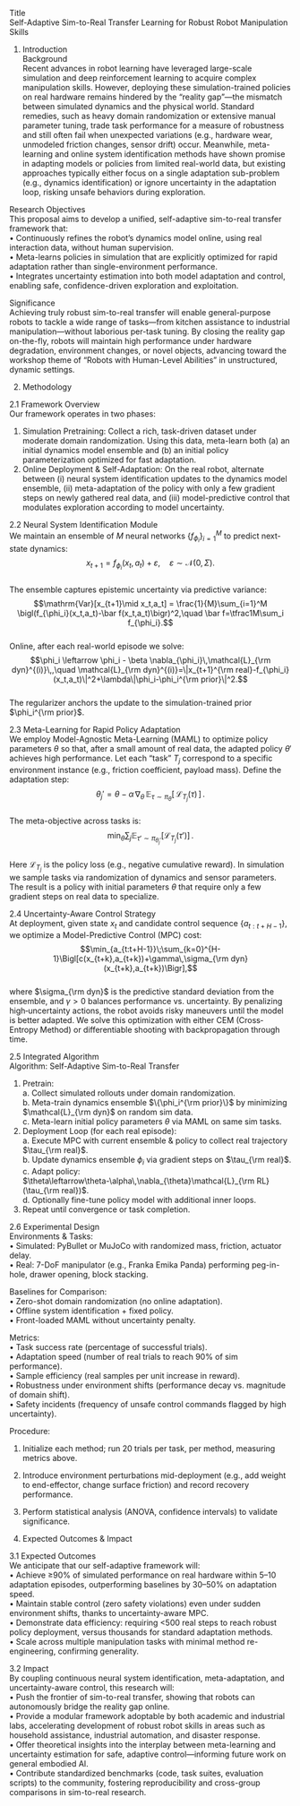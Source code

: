 Title  
Self-Adaptive Sim-to-Real Transfer Learning for Robust Robot Manipulation Skills  

1. Introduction  
Background  
Recent advances in robot learning have leveraged large-scale simulation and deep reinforcement learning to acquire complex manipulation skills. However, deploying these simulation-trained policies on real hardware remains hindered by the “reality gap”—the mismatch between simulated dynamics and the physical world. Standard remedies, such as heavy domain randomization or extensive manual parameter tuning, trade task performance for a measure of robustness and still often fail when unexpected variations (e.g., hardware wear, unmodeled friction changes, sensor drift) occur. Meanwhile, meta-learning and online system identification methods have shown promise in adapting models or policies from limited real-world data, but existing approaches typically either focus on a single adaptation sub-problem (e.g., dynamics identification) or ignore uncertainty in the adaptation loop, risking unsafe behaviors during exploration.

Research Objectives  
This proposal aims to develop a unified, self-adaptive sim-to-real transfer framework that:  
• Continuously refines the robot’s dynamics model online, using real interaction data, without human supervision.  
• Meta-learns policies in simulation that are explicitly optimized for rapid adaptation rather than single-environment performance.  
• Integrates uncertainty estimation into both model adaptation and control, enabling safe, confidence-driven exploration and exploitation.  

Significance  
Achieving truly robust sim-to-real transfer will enable general-purpose robots to tackle a wide range of tasks—from kitchen assistance to industrial manipulation—without laborious per-task tuning. By closing the reality gap on-the-fly, robots will maintain high performance under hardware degradation, environment changes, or novel objects, advancing toward the workshop theme of “Robots with Human-Level Abilities” in unstructured, dynamic settings.  

2. Methodology  

2.1 Framework Overview  
Our framework operates in two phases:  
1. Simulation Pretraining: Collect a rich, task-driven dataset under moderate domain randomization. Using this data, meta-learn both (a) an initial dynamics model ensemble and (b) an initial policy parameterization optimized for fast adaptation.  
2. Online Deployment & Self-Adaptation: On the real robot, alternate between (i) neural system identification updates to the dynamics model ensemble, (ii) meta-adaptation of the policy with only a few gradient steps on newly gathered real data, and (iii) model-predictive control that modulates exploration according to model uncertainty.  

2.2 Neural System Identification Module  
We maintain an ensemble of $M$ neural networks $\{f_{\phi_i}\}_{i=1}^M$ to predict next-state dynamics:  
$$x_{t+1} = f_{\phi_i}(x_t, a_t) + \varepsilon,\quad \varepsilon\sim\mathcal{N}(0,\Sigma).$$  
The ensemble captures epistemic uncertainty via predictive variance:  
$$\mathrm{Var}[x_{t+1}\mid x_t,a_t] = \frac{1}{M}\sum_{i=1}^M \bigl(f_{\phi_i}(x_t,a_t)-\bar f(x_t,a_t)\bigr)^2,\quad \bar f=\tfrac1M\sum_i f_{\phi_i}.$$  
Online, after each real-world episode we solve:  
$$\phi_i \leftarrow \phi_i - \beta \nabla_{\phi_i}\,\mathcal{L}_{\rm dyn}^{(i)}\,,\quad  
\mathcal{L}_{\rm dyn}^{(i)}=\|x_{t+1}^{\rm real}-f_{\phi_i}(x_t,a_t)\|^2+\lambda\|\phi_i-\phi_i^{\rm prior}\|^2.$$  
The regularizer anchors the update to the simulation-trained prior $\phi_i^{\rm prior}$.  

2.3 Meta-Learning for Rapid Policy Adaptation  
We employ Model-Agnostic Meta-Learning (MAML) to optimize policy parameters $\theta$ so that, after a small amount of real data, the adapted policy $\theta'$ achieves high performance. Let each “task” $T_j$ correspond to a specific environment instance (e.g., friction coefficient, payload mass). Define the adaptation step:  
$$\theta_j' = \theta - \alpha\,\nabla_{\theta}\,\mathbb{E}_{\tau\sim\pi_\theta} [\,\mathcal{L}_{T_j}(\tau)\,]\,. $$  
The meta-objective across tasks is:  
$$\min_{\theta}\sum_{j}\mathbb{E}_{\tau'\sim\pi_{\theta_j'}}\bigl[\mathcal{L}_{T_j}(\tau')\bigr]\,. $$  
Here $\mathcal{L}_{T_j}$ is the policy loss (e.g., negative cumulative reward). In simulation we sample tasks via randomization of dynamics and sensor parameters. The result is a policy with initial parameters $\theta$ that require only a few gradient steps on real data to specialize.  

2.4 Uncertainty-Aware Control Strategy  
At deployment, given state $x_t$ and candidate control sequence $\{a_{t:t+H-1}\}$, we optimize a Model-Predictive Control (MPC) cost:  
$$\min_{a_{t:t+H-1}}\;\sum_{k=0}^{H-1}\Bigl[c(x_{t+k},a_{t+k})+\gamma\,\sigma_{\rm dyn}(x_{t+k},a_{t+k})\Bigr],$$  
where $\sigma_{\rm dyn}$ is the predictive standard deviation from the ensemble, and $\gamma>0$ balances performance vs. uncertainty. By penalizing high‐uncertainty actions, the robot avoids risky maneuvers until the model is better adapted. We solve this optimization with either CEM (Cross‐Entropy Method) or differentiable shooting with backpropagation through time.

2.5 Integrated Algorithm  
Algorithm: Self-Adaptive Sim-to-Real Transfer  
1. Pretrain:  
   a. Collect simulated rollouts under domain randomization.  
   b. Meta-train dynamics ensemble $\{\phi_i^{\rm prior}\}$ by minimizing $\mathcal{L}_{\rm dyn}$ on random sim data.  
   c. Meta-learn initial policy parameters $\theta$ via MAML on same sim tasks.  
2. Deployment Loop (for each real episode):  
   a. Execute MPC with current ensemble & policy to collect real trajectory $\tau_{\rm real}$.  
   b. Update dynamics ensemble $\phi_i$ via gradient steps on $\tau_{\rm real}$.  
   c. Adapt policy:  
      $\theta\leftarrow\theta-\alpha\,\nabla_{\theta}\mathcal{L}_{\rm RL}(\tau_{\rm real})$.  
   d. Optionally fine-tune policy model with additional inner loops.  
3. Repeat until convergence or task completion.  

2.6 Experimental Design  
Environments & Tasks:  
• Simulated: PyBullet or MuJoCo with randomized mass, friction, actuator delay.  
• Real: 7-DoF manipulator (e.g., Franka Emika Panda) performing peg-in-hole, drawer opening, block stacking.  

Baselines for Comparison:  
• Zero-shot domain randomization (no online adaptation).  
• Offline system identification + fixed policy.  
• Front-loaded MAML without uncertainty penalty.  

Metrics:  
• Task success rate (percentage of successful trials).  
• Adaptation speed (number of real trials to reach 90% of sim performance).  
• Sample efficiency (real samples per unit increase in reward).  
• Robustness under environment shifts (performance decay vs. magnitude of domain shift).  
• Safety incidents (frequency of unsafe control commands flagged by high uncertainty).  

Procedure:  
1. Initialize each method; run 20 trials per task, per method, measuring metrics above.  
2. Introduce environment perturbations mid-deployment (e.g., add weight to end-effector, change surface friction) and record recovery performance.  
3. Perform statistical analysis (ANOVA, confidence intervals) to validate significance.  

3. Expected Outcomes & Impact  

3.1 Expected Outcomes  
We anticipate that our self-adaptive framework will:  
• Achieve ≥90% of simulated performance on real hardware within 5–10 adaptation episodes, outperforming baselines by 30–50% on adaptation speed.  
• Maintain stable control (zero safety violations) even under sudden environment shifts, thanks to uncertainty-aware MPC.  
• Demonstrate data efficiency: requiring <500 real steps to reach robust policy deployment, versus thousands for standard adaptation methods.  
• Scale across multiple manipulation tasks with minimal method re-engineering, confirming generality.  

3.2 Impact  
By coupling continuous neural system identification, meta-adaptation, and uncertainty-aware control, this research will:  
• Push the frontier of sim-to-real transfer, showing that robots can autonomously bridge the reality gap online.  
• Provide a modular framework adoptable by both academic and industrial labs, accelerating development of robust robot skills in areas such as household assistance, industrial automation, and disaster response.  
• Offer theoretical insights into the interplay between meta-learning and uncertainty estimation for safe, adaptive control—informing future work on general embodied AI.  
• Contribute standardized benchmarks (code, task suites, evaluation scripts) to the community, fostering reproducibility and cross-group comparisons in sim-to-real research.